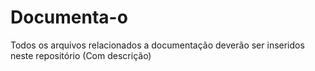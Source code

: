 # Documenta-o
Todos os arquivos relacionados a documentação deverão ser inseridos neste repositório (Com descrição)
